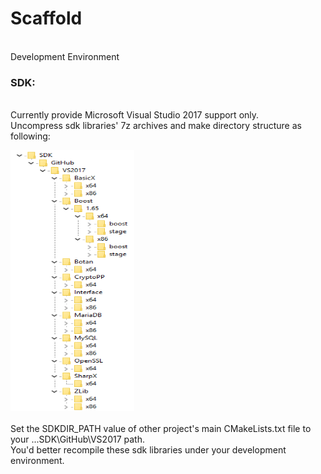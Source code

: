 # Scaffold
<br>Development Environment

### SDK:
<br>Currently provide Microsoft Visual Studio 2017 support only.
<br>Uncompress sdk libraries' 7z archives and make directory structure as following:
<div align=left>
<img width="198" height="417" src="https://raw.githubusercontent.com/xurendong/scaffold/master/IMG/sdk_directory_structure.png" alt="recommend directory structure"/>
</div>
<br>Set the SDKDIR_PATH value of other project's main CMakeLists.txt file to your  ...SDK\GitHub\VS2017 path.
<br>You'd better recompile these sdk libraries under your development environment.
